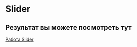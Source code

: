 # Slider

## Результат вы можете посмотреть тут 

[Работа Slider]( https://efremovva.github.io/Drag-n-drop/)
